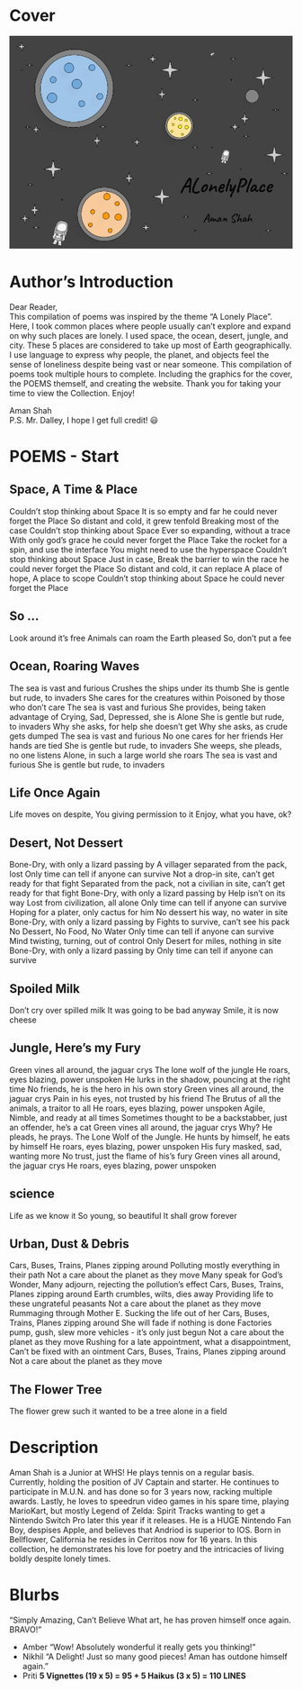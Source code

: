# Cover
![Cover](Cover.jpg)  
# Author’s Introduction  
Dear Reader,  
This compilation of poems was inspired by the theme “A Lonely Place”. Here, I took common places where people usually can’t explore and expand on why such places are lonely. I used space, the ocean, desert, jungle, and city. These 5 places are considered to take up most of Earth geographically. I use language to express why people, the planet, and objects feel the sense of loneliness despite being vast or near someone. This compilation of poems took multiple hours to complete. Including the graphics for the cover, the POEMS themself, and creating the website. Thank you for taking your time to view the Collection. Enjoy!  
  
Aman Shah  
P.S. Mr. Dalley, I hope I get full credit! 😃  

# POEMS - Start
## Space, A Time & Place
Couldn’t stop thinking about Space
It is so empty and far
he could never forget the Place
So distant and cold, it grew tenfold
Breaking most of the case
Couldn’t stop thinking about Space
Ever so expanding, without a trace
With only god’s grace
he could never forget the Place
Take the rocket for a spin, and use the interface
You might need to use the hyperspace
Couldn’t stop thinking about Space
Just in case,
Break the barrier to win the race
he could never forget the Place
So distant and cold, it can replace
A place of hope, A place to scope
Couldn’t stop thinking about Space
he could never forget the Place

## So …
Look around it’s free
Animals can roam the Earth pleased
So, don’t put a fee

## Ocean, Roaring Waves
The sea is vast and furious
Crushes the ships under its thumb
She is gentle but rude, to invaders
She cares for the creatures within
Poisoned by those who don’t care
The sea is vast and furious
She provides, being taken advantage of
Crying, Sad, Depressed, she is Alone
She is gentle but rude, to invaders
Why she asks, for help she doesn’t get
Why she asks, as crude gets dumped
The sea is vast and furious
No one cares for her friends
Her hands are tied
She is gentle but rude, to invaders
She weeps, she pleads, no one listens
Alone, in such a large world she roars
The sea is vast and furious
She is gentle but rude, to invaders

## Life Once Again
Life moves on despite,
You giving permission to it
Enjoy, what you have, ok?

## Desert, Not Dessert
Bone-Dry, with only a lizard passing by
A villager separated from the pack, lost
Only time can tell if anyone can survive
Not a drop-in site, can’t get ready for that fight
Separated from the pack, not a civilian in site, can’t get ready for that fight
Bone-Dry, with only a lizard passing by
Help isn’t on its way
Lost from civilization, all alone
Only time can tell if anyone can survive
Hoping for a plater, only cactus for him
No dessert his way, no water in site
Bone-Dry, with only a lizard passing by
Fights to survive, can’t see his pack
No Dessert, No Food, No Water
Only time can tell if anyone can survive
Mind twisting, turning, out of control
Only Desert for miles, nothing in site
Bone-Dry, with only a lizard passing by
Only time can tell if anyone can survive

## Spoiled Milk
Don’t cry over spilled milk
It was going to be bad anyway
Smile, it is now cheese

## Jungle, Here’s my Fury
Green vines all around, the jaguar crys
The lone wolf of the jungle
He roars, eyes blazing, power unspoken
He lurks in the shadow, pouncing at the right time
No friends, he is the hero in his own story
Green vines all around, the jaguar crys
Pain in his eyes, not trusted by his friend
The Brutus of all the animals, a traitor to all
He roars, eyes blazing, power unspoken
Agile, Nimble, and ready at all times
Sometimes thought to be a backstabber, just an offender, he’s a cat
Green vines all around, the jaguar crys
Why? He pleads, he prays. The Lone Wolf of the Jungle.
He hunts by himself, he eats by himself
He roars, eyes blazing, power unspoken
His fury masked, sad, wanting more
No trust, just the flame of his’s fury
Green vines all around, the jaguar crys
He roars, eyes blazing, power unspoken

## science
Life as we know it
So young, so beautiful
It shall grow forever

## Urban, Dust & Debris
Cars, Buses, Trains, Planes zipping around
Polluting mostly everything in their path
Not a care about the planet as they move
Many speak for God’s Wonder,
Many adjourn, rejecting the pollution’s effect
Cars, Buses, Trains, Planes zipping around
Earth crumbles, wilts, dies away
Providing life to these ungrateful peasants
Not a care about the planet as they move
Rummaging through Mother E.
Sucking the life out of her
Cars, Buses, Trains, Planes zipping around
She will fade if nothing is done
Factories pump, gush, slew more vehicles - it’s only just begun
Not a care about the planet as they move
Rushing for a late appointment, what a disappointment,
Can’t be fixed with an ointment
Cars, Buses, Trains, Planes zipping around
Not a care about the planet as they move

## The Flower Tree
The flower grew such
it wanted to be a tree
alone in a field

# Description
Aman Shah is a Junior at WHS! He plays tennis on a regular basis. Currently, holding the position of JV Captain and starter. He continues to participate in M.U.N. and has done so for 3 years now, racking multiple awards. Lastly, he loves to speedrun video games in his spare time, playing MarioKart, but mostly Legend of Zelda: Spirit Tracks wanting to get a Nintendo Switch Pro later this year if it releases. He is a HUGE Nintendo Fan Boy, despises Apple, and believes that Andriod is superior to IOS. Born in Bellflower, California he resides in Cerritos now for 16 years. In this collection, he demonstrates his love for poetry and the intricacies of living boldly despite lonely times.
# Blurbs
“Simply Amazing, Can’t Believe What art, he has proven himself once again. BRAVO!”
 - Amber
“Wow! Absolutely wonderful it really gets you thinking!”
 - Nikhil
“A Delight! Just so many good pieces! Aman has outdone himself again.”
 - Priti
**5 Vignettes (19 x 5) = 95 + 5 Haikus (3 x 5) = 110 LINES**
  
